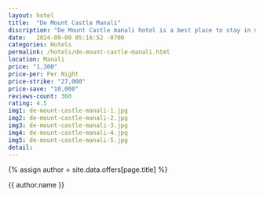 ```yaml
---
layout: hotel
title:  "De Mount Castle Manali"
discription: "De Mount Castle manali hotel is a best place to stay in manali with best amanaties available"
date:   2024-09-09 05:16:52 -0700
categories: Hotels
permalink: /hotels/de-mount-castle-manali.html
location: Manali
price: "1,300"
price-per: Per Night 
price-strike: "27,000"
price-save: "10,000"
reviews-count: 360
rating: 4.5
img1: de-mount-castle-manali-1.jpg
img2: de-mount-castle-manali-2.jpg
img3: de-mount-castle-manali-3.jpg
img4: de-mount-castle-manali-4.jpg
img5: de-mount-castle-manali-5.jpg
detail: 
---
```

{% assign author = site.data.offers[page.title] %}

   <P> {{ author.name }}</p>

